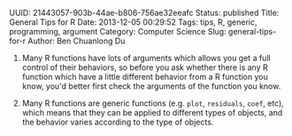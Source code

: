 UUID: 21443057-903b-44ae-b806-756ae32eeafc
Status: published
Title: General Tips for R
Date: 2013-12-05 00:29:52
Tags: tips, R, generic, programming, argument
Category: Computer Science
Slug: general-tips-for-r
Author: Ben Chuanlong Du


1. Many R functions have lots of arguments which allows you get a full
control of their behaviors, so before you ask whether there is any R
function which have a little different behavior from a R function
you know, you'd better first check the arguments of the function you
know.

2. Many R functions are generic functions (e.g. `plot`, `residuals`, `coef`, etc), 
which means that they can be
applied to different types of objects, and the behavior varies
according to the type of objects.
